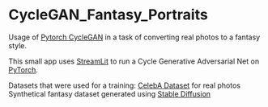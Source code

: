 # CycleGAN_Fantasy_Portraits
Usage of [Pytorch CycleGAN][2] in a task of converting real photos to a fantasy style.

This small app uses [StreamLit][1] to run a Cycle Generative Adversarial Net on [PyTorch][3].

Datasets that were used for a training:
[CelebA Dataset][4] for real photos
Synthetical fantasy dataset generated using [Stable Diffusion][5]

[1]: https://github.com/adam-p/markdown-here/wiki/Markdown-Here-Cheatsheet](https://github.com/streamlit/streamlit)https://github.com/streamlit/streamlit
[2]: https://github.com/junyanz/pytorch-CycleGAN-and-pix2pix
[3]: https://github.com/pytorch/pytorch
[4]: https://mmlab.ie.cuhk.edu.hk/projects/CelebA.html
[5]: https://github.com/Stability-AI/stablediffusion
